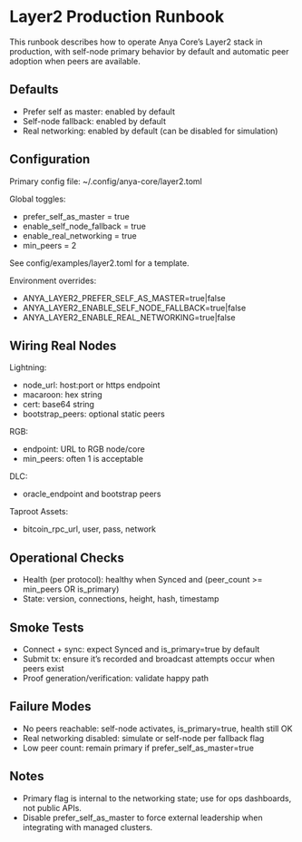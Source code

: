 # Layer2 Production Runbook

This runbook describes how to operate Anya Core’s Layer2 stack in production, with self-node primary behavior by default and automatic peer adoption when peers are available.

## Defaults

- Prefer self as master: enabled by default
- Self-node fallback: enabled by default
- Real networking: enabled by default (can be disabled for simulation)

## Configuration

Primary config file: ~/.config/anya-core/layer2.toml

Global toggles:

- prefer_self_as_master = true
- enable_self_node_fallback = true
- enable_real_networking = true
- min_peers = 2

See config/examples/layer2.toml for a template.

Environment overrides:

- ANYA_LAYER2_PREFER_SELF_AS_MASTER=true|false
- ANYA_LAYER2_ENABLE_SELF_NODE_FALLBACK=true|false
- ANYA_LAYER2_ENABLE_REAL_NETWORKING=true|false

## Wiring Real Nodes

Lightning:

- node_url: host:port or https endpoint
- macaroon: hex string
- cert: base64 string
- bootstrap_peers: optional static peers

RGB:

- endpoint: URL to RGB node/core
- min_peers: often 1 is acceptable

DLC:

- oracle_endpoint and bootstrap peers

Taproot Assets:

- bitcoin_rpc_url, user, pass, network

## Operational Checks

- Health (per protocol): healthy when Synced and (peer_count >= min_peers OR is_primary)
- State: version, connections, height, hash, timestamp

## Smoke Tests

- Connect + sync: expect Synced and is_primary=true by default
- Submit tx: ensure it’s recorded and broadcast attempts occur when peers exist
- Proof generation/verification: validate happy path

## Failure Modes

- No peers reachable: self-node activates, is_primary=true, health still OK
- Real networking disabled: simulate or self-node per fallback flag
- Low peer count: remain primary if prefer_self_as_master=true

## Notes

- Primary flag is internal to the networking state; use for ops dashboards, not public APIs.
- Disable prefer_self_as_master to force external leadership when integrating with managed clusters.
